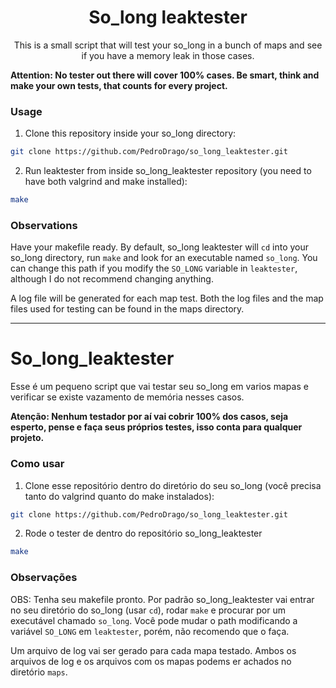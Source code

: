 <h1 align="center">So_long leaktester</h1>

<p align="center">
    This is a small script that will test your so_long in a bunch of maps and see if you have a memory leak in those cases.
</p>

**Attention: No tester out there will cover 100% cases. Be smart, think and make your own tests, that counts for every project.**

### Usage
1. Clone this repository inside your so_long directory:
``` bash
git clone https://github.com/PedroDrago/so_long_leaktester.git
```
2. Run leaktester from inside so_long_leaktester repository (you need to have both valgrind and make installed):
```bash
make
```
### Observations
Have your makefile ready. By default, so_long leaktester will `cd` into your so_long directory, run `make` and look for an executable named `so_long`. You can change this path if you modify the `SO_LONG` variable in `leaktester`, although I do not recommend changing anything.

A log file will be generated for each map test. Both the log files and the map files used for testing can be found in the maps directory.

---
# So_long_leaktester

Esse é um pequeno script que vai testar seu so_long em varios mapas e verificar se existe vazamento de memória nesses casos.

**Atenção: Nenhum testador por aí vai cobrir 100% dos casos, seja esperto, pense e faça seus próprios testes, isso conta para qualquer projeto.**

### Como usar
1. Clone esse repositório dentro do diretório do seu so_long (você precisa tanto do valgrind quanto do make instalados):
``` bash
git clone https://github.com/PedroDrago/so_long_leaktester.git
```
2. Rode o tester de dentro do repositório so_long_leaktester
```bash
make
```

### Observações
OBS: Tenha seu makefile pronto. Por padrão so_long_leaktester vai entrar no seu diretório do so_long (usar `cd`), rodar `make` e procurar por um executável chamado `so_long`. Você pode mudar o path modificando a variável `SO_LONG` em `leaktester`, porém, não recomendo que o faça.

Um arquivo de log vai ser gerado para cada mapa testado. Ambos os arquivos de log e os arquivos com os mapas podems er achados no diretório `maps`.

